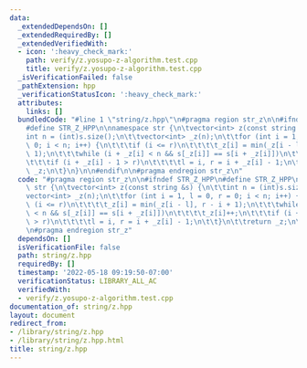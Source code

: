 ```yaml
---
data:
  _extendedDependsOn: []
  _extendedRequiredBy: []
  _extendedVerifiedWith:
  - icon: ':heavy_check_mark:'
    path: verify/z.yosupo-z-algorithm.test.cpp
    title: verify/z.yosupo-z-algorithm.test.cpp
  _isVerificationFailed: false
  _pathExtension: hpp
  _verificationStatusIcon: ':heavy_check_mark:'
  attributes:
    links: []
  bundledCode: "#line 1 \"string/z.hpp\"\n#pragma region str_z\n\n#ifndef STR_Z_HPP\n\
    #define STR_Z_HPP\n\nnamespace str {\n\tvector<int> z(const string &s) {\n\t\t\
    int n = (int)s.size();\n\t\tvector<int> _z(n);\n\t\tfor (int i = 1, l = 0, r =\
    \ 0; i < n; i++) {\n\t\t\tif (i <= r)\n\t\t\t\t_z[i] = min(_z[i - l], r - i +\
    \ 1);\n\t\t\twhile (i + _z[i] < n && s[_z[i]] == s[i + _z[i]])\n\t\t\t\t_z[i]++;\n\
    \t\t\tif (i + _z[i] - 1 > r)\n\t\t\t\tl = i, r = i + _z[i] - 1;\n\t\t}\n\t\treturn\
    \ _z;\n\t}\n}\n\n#endif\n\n#pragma endregion str_z\n"
  code: "#pragma region str_z\n\n#ifndef STR_Z_HPP\n#define STR_Z_HPP\n\nnamespace\
    \ str {\n\tvector<int> z(const string &s) {\n\t\tint n = (int)s.size();\n\t\t\
    vector<int> _z(n);\n\t\tfor (int i = 1, l = 0, r = 0; i < n; i++) {\n\t\t\tif\
    \ (i <= r)\n\t\t\t\t_z[i] = min(_z[i - l], r - i + 1);\n\t\t\twhile (i + _z[i]\
    \ < n && s[_z[i]] == s[i + _z[i]])\n\t\t\t\t_z[i]++;\n\t\t\tif (i + _z[i] - 1\
    \ > r)\n\t\t\t\tl = i, r = i + _z[i] - 1;\n\t\t}\n\t\treturn _z;\n\t}\n}\n\n#endif\n\
    \n#pragma endregion str_z"
  dependsOn: []
  isVerificationFile: false
  path: string/z.hpp
  requiredBy: []
  timestamp: '2022-05-18 09:19:50-07:00'
  verificationStatus: LIBRARY_ALL_AC
  verifiedWith:
  - verify/z.yosupo-z-algorithm.test.cpp
documentation_of: string/z.hpp
layout: document
redirect_from:
- /library/string/z.hpp
- /library/string/z.hpp.html
title: string/z.hpp
---
```

